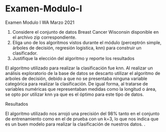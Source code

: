 # Examen-Modulo-I
Examen Modulo I WA
Marzo 2021

1.	Considere el conjunto de datos Breast Cancer Wisconsin  disponible en el archivo zip correspondiente. 
2.	Eliga uno de los algoritmos vistos durante el módulo (perceptrón simple, árboles de decisión, regresión logistica, knn) para construir un clasificador.
3.	Justifique la elección del algoritmo y reporte los resultados

El algoritmo utilizado para realizar la clasificación fue knn. Al realizar un análisis exploratorio de la base de datos se descarto utilizar el algoritmo de arboles de decisión, debido a que no se presentaba ninguna variable categórica para realizar la clasificación. De igual forma, al tratarse de variables numéricas que representaban medidas como la longitud o área, se opto por utilizar knn ya que es el óptimo para este tipo de datos.

Resultados

El algoritmo utilizado nos arrojó una precisión del 98% tanto en el conjunto de entrenamiento como en el de prueba con un k=3, lo que nos indica que es un buen modelo para realizar la clasificación de nuestros datos.
.
